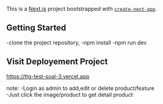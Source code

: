 This is a [Next.js](https://nextjs.org/) project bootstrapped with [`create-next-app`](https://github.com/vercel/next.js/tree/canary/packages/create-next-app).

## Getting Started

-clone the project repository,
-npm install
-npm run dev

## Visit Deployement Project

https://ttg-test-soal-3.vercel.app


note:
-Login as admin to add,edit or delete product/feature
<br/>
-Just click the image/product to get detail product



